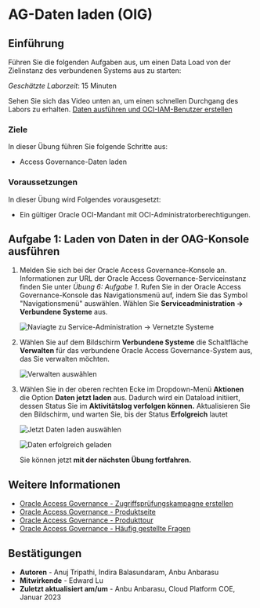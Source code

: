 # AG-Daten laden (OIG)

## Einführung

Führen Sie die folgenden Aufgaben aus, um einen Data Load von der Zielinstanz des verbundenen Systems aus zu starten:

_Geschätzte Laborzeit_: 15 Minuten

Sehen Sie sich das Video unten an, um einen schnellen Durchgang des Labors zu erhalten. [Daten ausführen und OCI-IAM-Benutzer erstellen](videohub:1_009fisy0)

### Ziele

In dieser Übung führen Sie folgende Schritte aus:

*   Access Governance-Daten laden

### Voraussetzungen

In dieser Übung wird Folgendes vorausgesetzt:

*   Ein gültiger Oracle OCI-Mandant mit OCI-Administratorberechtigungen.

## Aufgabe 1: Laden von Daten in der OAG-Konsole ausführen

1.  Melden Sie sich bei der Oracle Access Governance-Konsole an. Informationen zur URL der Oracle Access Governance-Serviceinstanz finden Sie unter _Übung 6: Aufgabe 1_. Rufen Sie in der Oracle Access Governance-Konsole das Navigationsmenü auf, indem Sie das Symbol "Navigationsmenü" auswählen. Wählen Sie **Serviceadministration → Verbundene Systeme** aus.
    
    ![Naviagte zu Service-Administration → Vernetzte Systeme](images/connected-systems.png)
    
2.  Wählen Sie auf dem Bildschirm **Verbundene Systeme** die Schaltfläche **Verwalten** für das verbundene Oracle Access Governance-System aus, das Sie verwalten möchten.
    
    ![Verwalten auswählen](images/manage.png)
    
3.  Wählen Sie in der oberen rechten Ecke im Dropdown-Menü **Aktionen** die Option **Daten jetzt laden** aus. Dadurch wird ein Dataload initiiert, dessen Status Sie im **Aktivitätslog verfolgen können.** Aktualisieren Sie den Bildschirm, und warten Sie, bis der Status **Erfolgreich** lautet
    
    ![Jetzt Daten laden auswählen](images/select-actions.png)
    
    ![Daten erfolgreich geladen](images/load-data.png)
    
    Sie können jetzt **mit der nächsten Übung fortfahren.**
    

## Weitere Informationen

*   [Oracle Access Governance - Zugriffsprüfungskampagne erstellen](https://docs.oracle.com/en/cloud/paas/access-governance/pdapg/index.html)
*   [Oracle Access Governance - Produktseite](https://www.oracle.com/security/cloud-security/access-governance/)
*   [Oracle Access Governance - Produkttour](https://www.oracle.com/webfolder/s/quicktours/paas/pt-sec-access-governance/index.html)
*   [Oracle Access Governance - Häufig gestellte Fragen](https://www.oracle.com/security/cloud-security/access-governance/faq/)

## Bestätigungen

*   **Autoren** - Anuj Tripathi, Indira Balasundaram, Anbu Anbarasu
*   **Mitwirkende** - Edward Lu
*   **Zuletzt aktualisiert am/um** - Anbu Anbarasu, Cloud Platform COE, Januar 2023